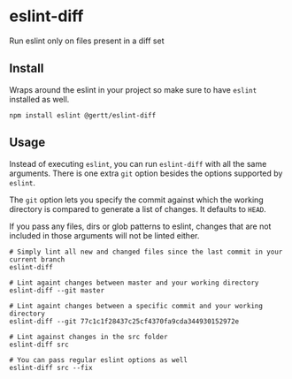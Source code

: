 # eslint-diff

Run eslint only on files present in a diff set

## Install

Wraps around the eslint in your project so make sure to have `eslint` installed as well.

```
npm install eslint @gertt/eslint-diff
```

## Usage

Instead of executing `eslint`, you can run `eslint-diff` with all the same arguments. There is one extra `git` option besides the options supported by `eslint`.

The `git` option lets you specify the commit against which the working directory is compared to generate a list of changes. It defaults to `HEAD`.

If you pass any files, dirs or glob patterns to eslint, changes that are not included in those arguments will not be linted either.

```
# Simply lint all new and changed files since the last commit in your current branch
eslint-diff

# Lint againt changes between master and your working directory
eslint-diff --git master

# Lint againt changes between a specific commit and your working directory
eslint-diff --git 77c1c1f28437c25cf4370fa9cda344930152972e

# Lint against changes in the src folder
eslint-diff src

# You can pass regular eslint options as well
eslint-diff src --fix
```


